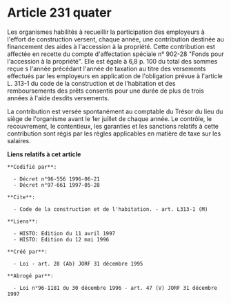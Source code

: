 # Article 231 quater

Les organismes habilités à recueillir la participation des employeurs à l'effort de construction versent, chaque année, une
contribution destinée au financement des aides à l'accession à la propriété. Cette contribution est affectée en recette du
compte d'affectation spéciale n° 902-28 "Fonds pour l'accession à la propriété". Elle est égale à 6,8 p. 100 du total des
sommes reçue s l'année précédant l'année de taxation au titre des versements effectués par les employeurs en application de
l'obligation prévue à l'article L. 313-1 du code de la construction et de l'habitation et des remboursements des prêts
consentis pour une durée de plus de trois années à l'aide desdits versements.

La contribution est versée spontanément au comptable du Trésor du lieu du siège de l'organisme avant le 1er juillet de chaque
année. Le contrôle, le recouvrement, le contentieux, les garanties et les sanctions relatifs à cette contribution sont régis
par les règles applicables en matière de taxe sur les salaires.

**Liens relatifs à cet article**

	**Codifié par**:

	  - Décret n°96-556 1996-06-21
	  - Décret n°97-661 1997-05-28

	**Cite**:

	  - Code de la construction et de l'habitation. - art. L313-1 (M)

	**Liens**:

	  - HISTO: Edition du 11 avril 1997
	  - HISTO: Edition du 12 mai 1996

	**Créé par**:

	  - Loi - art. 28 (Ab) JORF 31 décembre 1995

	**Abrogé par**:

	  - Loi n°96-1181 du 30 décembre 1996 - art. 47 (V) JORF 31 décembre 1997
